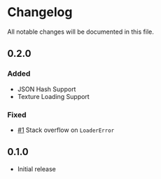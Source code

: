 # Changelog

All notable changes will be documented in this file.

## 0.2.0

### Added
- JSON Hash Support
- Texture Loading Support

### Fixed
- [#1](https://github.com/danielfeather/bevy_mod_spritesheet/issues/1) Stack overflow on `LoaderError`

## 0.1.0

- Initial release
